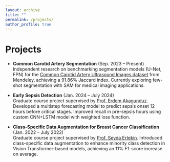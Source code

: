 ```yaml
---
layout: archive
title: ""
permalink: /projects/
author_profile: true
---
```


# Projects

* **Common Carotid Artery Segmentation** (Sep. 2023 – Present)  
    Independent research on benchmarking segmentation models (U-Net, FPN) for the [Common Carotid Artery Ultrasound Images dataset](https://data.mendeley.com/datasets/d4xt63mgjm/1) from Mendeley, achieving a 91.86% Jaccard index. Currently exploring few-shot segmentation with SAM for medical imaging applications.

* **Early Sepsis Detection** (Jan. 2024 – July 2024)  
    Graduate course project supervised by [Prof. Erdem Akagunduz](https://avesis.metu.edu.tr/akaerdem). Developed a multistep forecasting model to predict sepsis onset 12 hours before critical stages. Improved recall in pre-sepsis hours using custom CNN+LSTM model with weighted loss function.

* **Class-Specific Data Augmentation for Breast Cancer Classification** (Jan. 2022 – July 2022)  
    Graduate course project supervised by [Prof. Seyda Ertekin](https://avesis.metu.edu.tr/sertekin). Introduced class-specific data augmentation to enhance minority class detection in Vision Transformer-based models, achieving an 11% F1-score increase on average.

